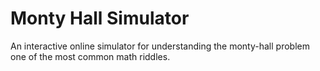 # Monty Hall Simulator
An interactive online simulator for understanding the monty-hall problem one of the most common math riddles. 
